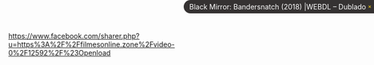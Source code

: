

<div style="color: #fff;padding-left: 11px; display: block; position: absolute; top: 0; overflow: hidden; right: 0; background: #201d1d; -webkit-border-top-left-radius: 50px; -webkit-border-bottom-left-radius: 50px; -moz-border-radius-topleft: 50px; -moz-border-radius-bottomleft: 50px; border-top-left-radius: 50px; border-bottom-left-radius: 50px; padding-right: 16px; padding-top: 5px; padding-bottom: 5px; opacity: 0.9; filter: alpha(opacity=90); -moz-opacity: 0.9;">
Black Mirror: Bandersnatch (2018) |WEBDL – Dublado
<span onclick="this.parentNode.style.display = 'none';" style="cursor: default; position: absolute; right: 0; margin-top: 6px; margin-right: 5px; color: gold; font-size: 11px; top: 0;">×</span>
</div>



https://www.facebook.com/sharer.php?u=https%3A%2F%2Ffilmesonline.zone%2Fvideo-0%2F12592%2F%23Openload



















































  
  
  
  
  
  
  
  
  
  
  
  
  
  
  
  
  
  
  
  
  
  
  
  
  
  
  
  
  
  
  
  
  
  













 
 
 
                                                 
                                            


